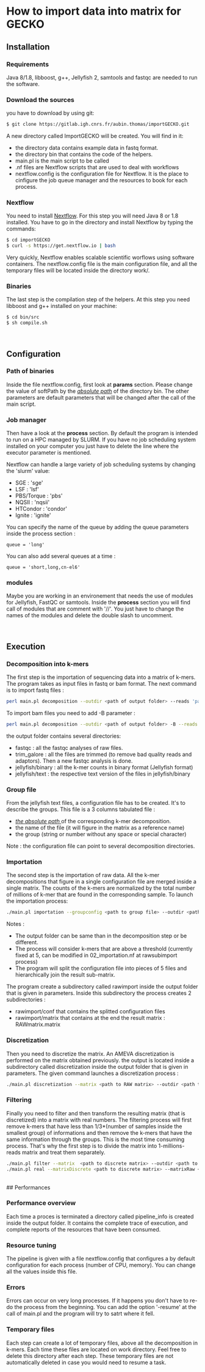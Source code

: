 # How to import data into matrix for GECKO

## Installation

### Requirements

Java 8/1.8, libboost, g++, Jellyfish 2, samtools and fastqc are needed to run the software. 


### Download the sources

you have to download by using git:

```bash
$ git clone https://gitlab.igh.cnrs.fr/aubin.thomas/importGECKO.git
```
A new directory called ImportGECKO will be created. You will find in it:

- the directory data contains example data in fastq format. 
- the directory bin that contains the code of the helpers.
- main.pl is the main script to be called
- .nf files are Nextflow scripts that are used to deal with workflows
- nextflow.config is the configuration file for Nextflow. It is the place to cinfigure the job queue manager and the resources to book for each process.


### Nextflow

You need to install [Nextflow](https://www.nextflow.io/). For this step you will need Java 8 or 1.8 installed. You have to go in the directory and install Nextflow by typing the commands:

```bash
$ cd importGECKO
$ curl -s https://get.nextflow.io | bash 
```

Very quickly, Nextflow enables scalable scientific worflows using software containers. The nextflow.config file is the main configuration file, and all the temporary files will be located inside the directory work/.


### Binaries

The last step is the compilation step of the helpers. At this step you need libboost and g++ installed on your machine:

```bash
$ cd bin/src
$ sh compile.sh
```
<br/>

## Configuration

### Path of binaries

Inside the file nextflow.config, first look at <b>params</b> section. Please change the value of softPath by the <i><u>absolute path</u></i> of the directory bin. The other parameters are default parameters that will be changed after the call of the main script.

### Job manager

Then have a look at the <b>process</b> section. By default the program is intended to run on a HPC managed by SLURM. If you have no job scheduling system installed on your computer you just have to delete the line where the executor parameter is mentioned.

Nextflow can handle a large variety of job scheduling systems by changing the 'slurm' value: 

* SGE : 'sge'
* LSF : 'lsf'
* PBS/Torque : 'pbs'
* NQSII : 'nqsii'
* HTCondor : 'condor'
* Ignite : 'ignite'

You can specify the name of the queue by adding the queue parameters inside the process section :

```
queue = 'long'
```

You can also add several queues at a time : 

```
queue = 'short,long,cn-el6'
```

### modules

Maybe you are working in an environement that needs the use of modules for Jellyfish, FastQC or samtools.
Inside the <b>process</b> section you will find call of modules that are comment with '//'. You just have to change the names of the modules and delete the double slash to uncomment.

<br/>

## Execution

### Decomposition into k-mers

The first step is the importation of sequencing data into a matrix of k-mers. The program takes as input files in fastq or bam format. The next command is to import fastq files :

```bash
perl main.pl decomposition --outdir <path of output folder> --reads 'path_to_fastq_files{1,2}.fastq'
```

To import bam files you need to add -B parameter :
```bash
perl main.pl decomposition --outdir <path of output folder> -B --reads 'path_to_fastq_files{1,2}.fastq'
```

the output folder contains several directories:

* fastqc : all the fastqc analyses of raw files.
* trim_galore : all the files are trimmed (to remove bad quality reads and adaptors). Then a new fastqc analysis is done.
* jellyfish/binary : all the k-mer counts in binary format (Jellyfish format)
* jellyfish/text : the respective text version of the files in jellyfish/binary


### Group file

From the jellyfish text files, a configuration file has to be created. It's to describe the groups. This file is a 3 columns tabulated file :

* <i><u>the absolute path </i></u> of the corresponding k-mer decomposition. 
* the name of the file (it will figure in the matrix as a reference name)
* the group (string or number without any space or special character)


Note : the configuration file can point to several decomposition directories.


### Importation

The second step is the importation of raw data. All the k-mer decompositions that figure in a single configuration file are merged inside a single matrix. The counts of the k-mers are normalized by the total number of millions of k-mer that are found in the corresponding sample. To launch the importation process:

```bash
./main.pl importation --groupconfig <path to group file> --outdir <path to output folder>

```

Notes : 

- The output folder can be same than in the decomposition step or be different.
- The process will consider k-mers that are above a threshold (currently fixed at 5, can be modified in 02_importation.nf at rawsubimport process)
- The program will split the configuration file into pieces of 5 files and hierarchically join the result sub-matrix. 

The program create a subdirectory called rawimport inside the output folder that is given in parameters. Inside this subdirectory the process creates 2 subdirectories :

- rawimport/conf that contains the splitted configuration files
- rawimport/matrix that contains at the end the result matrix : RAWmatrix.matrix



### Discretization

Then you need to discretize the matrix. An AMEVA discretization is performed on the matrix obtained previously. the output is located inside a subdirectory called discretization inside the output folder that is given in parameters.
The given command launches a discretization process :


```bash
./main.pl discretization --matrix <path to RAW matrix> --outdir <path to output folder>

```


### Filtering
Finally you need to filter and then transform the resulting matrix (that is discretized) into a matrix with real numbers. The filtering process will first remove k-mers that have less than 1/3*(number of samples inside the smallest group) of informations and then remove the k-mers that have the same information through the groups. This is the most time consuming process. That's why the first step is to divide the matrix into 1-millions-reads matrix and treat them separately.



```bash
./main.pl filter --matrix  <path to discrete matrix> --outdir <path to output folder>
./main.pl real --matrixDiscrete <path to discrete matrix> --matrixRaw <path to RAW matrix> --outdir <path to output folder>
```



<br/>
## Performances

### Performance overview

Each time a proces is terminated a directory called pipeline_info is created inside the output folder. It contains the complete trace of execution, and complete reports of the resources that have been consumed.


### Resource tuning

The pipeline is given with a file nextflow.config that configures a by default configuration for each process (number of CPU, memory). You can change all the values inside this file.


### Errors

Errors can occur on very long processes. If it happens you don't have to re-do the process from the beginning. You can add the option '-resume' at the call of main.pl and the program will try to satrt where it fell.


### Temporary files

Each step can create a lot of temporary files, above all the decomposition in k-mers. Each time these files are located on work directory. Feel free to delete this directory after each step. These temporary files are not automatically deleted in case you would need to resume a task.
